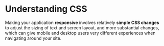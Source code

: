 # Understanding CSS

Making your application **responsive** involves relatively **simple CSS changes** to adjust the sizing of text and screen layout, and more substantial changes, which can give mobile and desktop users very different experiences when navigating around your site.
